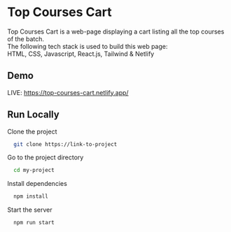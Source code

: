
# Top Courses Cart

Top Courses Cart is a web-page displaying a cart listing all the top courses of the batch.
<br>
The following tech stack is used to build this web page:
<br>
HTML, CSS, Javascript, React.js, Tailwind & Netlify


## Demo

LIVE: https://top-courses-cart.netlify.app/


## Run Locally

Clone the project

```bash
  git clone https://link-to-project
```

Go to the project directory

```bash
  cd my-project
```

Install dependencies

```bash
  npm install
```

Start the server

```bash
  npm run start
```

